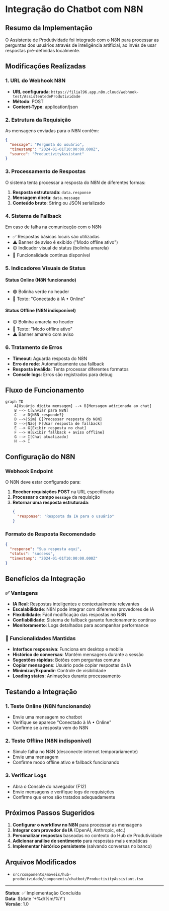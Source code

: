 # Integração do Chatbot com N8N

## Resumo da Implementação

O Assistente de Produtividade foi integrado com o N8N para processar as perguntas dos usuários através de inteligência artificial, ao invés de usar respostas pré-definidas localmente.

## Modificações Realizadas

### 1. URL do Webhook N8N
- **URL configurada**: `https://filial96.app.n8n.cloud/webhook-test/AssistentedeProdutividade`
- **Método**: POST
- **Content-Type**: application/json

### 2. Estrutura da Requisição

As mensagens enviadas para o N8N contêm:
```json
{
  "message": "Pergunta do usuário",
  "timestamp": "2024-01-01T10:00:00.000Z",
  "source": "ProductivityAssistant"
}
```

### 3. Processamento de Respostas

O sistema tenta processar a resposta do N8N de diferentes formas:
1. **Resposta estruturada**: `data.response`
2. **Mensagem direta**: `data.message`
3. **Conteúdo bruto**: String ou JSON serializado

### 4. Sistema de Fallback

Em caso de falha na comunicação com o N8N:
- ✅ Respostas básicas locais são utilizadas
- ⚠️ Banner de aviso é exibido ("Modo offline ativo")
- 🟡 Indicador visual de status (bolinha amarela)
- 📱 Funcionalidade continua disponível

### 5. Indicadores Visuais de Status

#### Status Online (N8N funcionando)
- 🟢 Bolinha verde no header
- 📝 Texto: "Conectado à IA • Online"

#### Status Offline (N8N indisponível)
- 🟡 Bolinha amarela no header  
- 📝 Texto: "Modo offline ativo"
- ⚠️ Banner amarelo com aviso

### 6. Tratamento de Erros

- **Timeout**: Aguarda resposta do N8N
- **Erro de rede**: Automaticamente usa fallback
- **Resposta inválida**: Tenta processar diferentes formatos
- **Console logs**: Erros são registrados para debug

## Fluxo de Funcionamento

```mermaid
graph TD
    A[Usuário digita mensagem] --> B[Mensagem adicionada ao chat]
    B --> C[Enviar para N8N]
    C --> D{N8N responde?}
    D -->|Sim| E[Processar resposta do N8N]
    D -->|Não| F[Usar resposta de fallback]
    E --> G[Exibir resposta no chat]
    F --> H[Exibir fallback + aviso offline]
    G --> I[Chat atualizado]
    H --> I
```

## Configuração do N8N

### Webhook Endpoint
O N8N deve estar configurado para:
1. **Receber requisições POST** na URL especificada
2. **Processar o campo `message`** da requisição
3. **Retornar uma resposta estruturada**:
   ```json
   {
     "response": "Resposta da IA para o usuário"
   }
   ```

### Formato de Resposta Recomendado
```json
{
  "response": "Sua resposta aqui",
  "status": "success",
  "timestamp": "2024-01-01T10:00:00.000Z"
}
```

## Benefícios da Integração

### ✅ Vantagens
- **IA Real**: Respostas inteligentes e contextualmente relevantes
- **Escalabilidade**: N8N pode integrar com diferentes provedores de IA
- **Flexibilidade**: Fácil modificação das respostas no N8N
- **Confiabilidade**: Sistema de fallback garante funcionamento contínuo
- **Monitoramento**: Logs detalhados para acompanhar performance

### 🔄 Funcionalidades Mantidas
- **Interface responsiva**: Funciona em desktop e mobile
- **Histórico de conversas**: Mantém mensagens durante a sessão
- **Sugestões rápidas**: Botões com perguntas comuns
- **Copiar mensagens**: Usuário pode copiar respostas da IA
- **Minimizar/Expandir**: Controle de visibilidade
- **Loading states**: Animações durante processamento

## Testando a Integração

### 1. Teste Online (N8N funcionando)
- Envie uma mensagem no chatbot
- Verifique se aparece "Conectado à IA • Online"
- Confirme se a resposta vem do N8N

### 2. Teste Offline (N8N indisponível)
- Simule falha no N8N (desconecte internet temporariamente)
- Envie uma mensagem
- Confirme modo offline ativo e fallback funcionando

### 3. Verificar Logs
- Abra o Console do navegador (F12)
- Envie mensagens e verifique logs de requisições
- Confirme que erros são tratados adequadamente

## Próximos Passos Sugeridos

1. **Configurar o workflow no N8N** para processar as mensagens
2. **Integrar com provedor de IA** (OpenAI, Anthropic, etc.)
3. **Personalizar respostas** baseadas no contexto do Hub de Produtividade
4. **Adicionar análise de sentimento** para respostas mais empáticas
5. **Implementar histórico persistente** (salvando conversas no banco)

## Arquivos Modificados

- `src/components/moveis/hub-produtividade/components/chatbot/ProductivityAssistant.tsx`

---

**Status**: ✅ Implementação Concluída  
**Data**: $(date '+%d/%m/%Y')  
**Versão**: 1.0 
